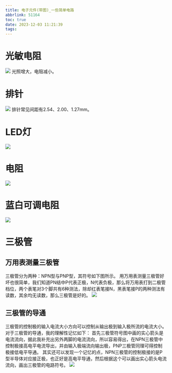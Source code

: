 ```yaml
---
title: 电子元件(带图)_一些简单电路
abbrlink: 51164
toc: true
date: 2023-12-03 11:21:39
tags:
---
```

# 光敏电阻
![](assets/电子元件(带图)_一些简单电路.assets/光敏电阻.jpg)
光照增大，电阻减小。

# 排针

![](assets/电子元件(带图)_一些简单电路.assets/直插排针.jpg)
排针常见间距有2.54、2.00、1.27mm。

# LED灯
![](assets/电子元件(带图)_一些简单电路.assets/红色LED灯.png)

# 电阻
![](assets/电子元件(带图)_一些简单电路.assets/电阻.jpg)

# 蓝白可调电阻
![](assets/电子元件(带图)_一些简单电路.assets/蓝白可调电阻.png)

# 三极管

## 万用表测量三极管
三极管分为两种：NPN型与PNP型，其符号如下图所示。
用万用表测量三极管好坏也很简单，我们知道PN结中P代表正极，N代表负极，那么将万用表打到二极管档位，两个表笔对3个脚共有6种测法，除却红表笔接N，黑表笔接P的两种测法有读数，其余均无读数，那么三极管是好的。
![](assets/电子元件(带图)_一些简单电路.assets/三极管及万用表测量.png)

## 三极管的导通
三极管的控制极的输入电流大小方向可以控制从输出极到输入极所流的电流大小。
对于三极管的导通，我的理解性记忆如下：
首先三极管符号图中画的实心箭头是电流流向，据此我补充出另外两脚的电流流向，所以容易得出，在NPN三极管中控制极接高电平电流导出，并由输入极端流向输出极，PNP三极管同理可得控制极接低电平导通。
其实还可以发现一个记忆的点，NPN三极管的控制极接的是P型半导体对应接正极，也正好是高电平导通，然后根据这个可以画出实心箭头电流流向，画出三极管的电路符号。
![](assets/电子元件(带图)_一些简单电路.assets/image-20231203172522973.png)










